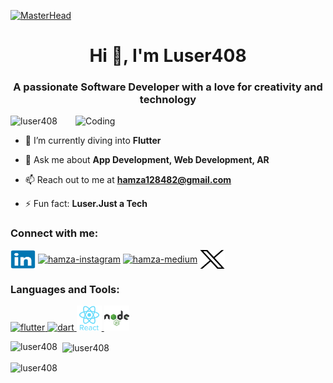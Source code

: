 [![MasterHead](https://i.gifer.com/7F9v.gif)](https://rishavchanda.io)

<h1 align="center">Hi 👋, I'm Luser408</h1>
<h3 align="center">A passionate Software Developer with a love for creativity and technology</h3>

<img align="right" alt="Coding" width="400" src="https://media.giphy.com/media/qgQUggAC3Pfv687qPC/giphy.gif">

<p align="left"> <img src="https://komarev.com/ghpvc/?username=luser408&label=Profile%20views&color=ff69b4&style=plastic" alt="luser408" /> </p>

- 🌱 I’m currently diving into **Flutter**
  
- 💬 Ask me about **App Development, Web Development, AR**

- 📫 Reach out to me at **hamza128482@gmail.com**

- ⚡ Fun fact: **Luser.Just a Tech**

<h3 align="left">Connect with me:</h3>
<p align="left">
<a href="https://www.linkedin.com/in/hamza-khan-8a6009230?utm_source=share&utm_campaign=share_via&utm_content=profile&utm_medium=android_app" target="blank"><img align="center" src="https://raw.githubusercontent.com/devicons/devicon/master/icons/linkedin/linkedin-original.svg" alt="hamza-linkedin" height="30" width="40" /></a>
<a href="https://www.instagram.com/hamza_khanjadoon?igsh=MWY3dDAwazUzaXFreA==" target="blank"><img align="center" src="https://raw.githubusercontent.com/devicons/devicon/master/icons/instagram/instagram-original.svg" alt="hamza-instagram" height="30" width="40" /></a>
<a href="https://medium.com/@hamza128482" target="blank"><img align="center" src="https://raw.githubusercontent.com/devicons/devicon/master/icons/medium/medium-original.svg" alt="hamza-medium" height="30" width="40" /></a>
<a href="https://x.com/Hamza_221B?t=_GrqVsz8bC4Nt04TX8FYRA&s=09" target="blank"><img align="center" src="https://raw.githubusercontent.com/devicons/devicon/master/icons/twitter/twitter-original.svg" alt="hamza-twitter" height="30" width="40" /></a>
</p>

<h3 align="left">Languages and Tools:</h3>
<p align="left">
  <a href="https://flutter.dev" target="_blank" rel="noreferrer">
    <img src="https://www.vectorlogo.zone/logos/flutterio/flutterio-icon.svg" alt="flutter" width="40" height="40"/>
  </a>
  <a href="https://dart.dev" target="_blank" rel="noreferrer">
    <img src="https://www.vectorlogo.zone/logos/dartlang/dartlang-icon.svg" alt="dart" width="40" height="40"/>
  </a>
  <a href="https://reactjs.org/" target="_blank" rel="noreferrer">
    <img src="https://raw.githubusercontent.com/devicons/devicon/master/icons/react/react-original-wordmark.svg" alt="react" width="40" height="40"/>
  </a>
  <a href="https://nodejs.org" target="_blank" rel="noreferrer">
    <img src="https://raw.githubusercontent.com/devicons/devicon/master/icons/nodejs/nodejs-original-wordmark.svg" alt="nodejs" width="40" height="40"/>
  </a>
  <!-- Add more tools and languages as needed -->
</p>

<p align="center">
  <img align="left" src="https://github-readme-stats.vercel.app/api/top-langs?username=luser408&show_icons=true&locale=en&layout=compact&theme=merko" alt="luser408" />
</p>

<p>&nbsp;
  <img align="center" src="https://github-readme-stats.vercel.app/api?username=luser408&show_icons=true&locale=en&theme=merko" alt="luser408" />
</p>

<p>
  <img align="center" src="https://github-readme-streak-stats.herokuapp.com/?user=luser408&theme=merko" alt="luser408" />
</p>
